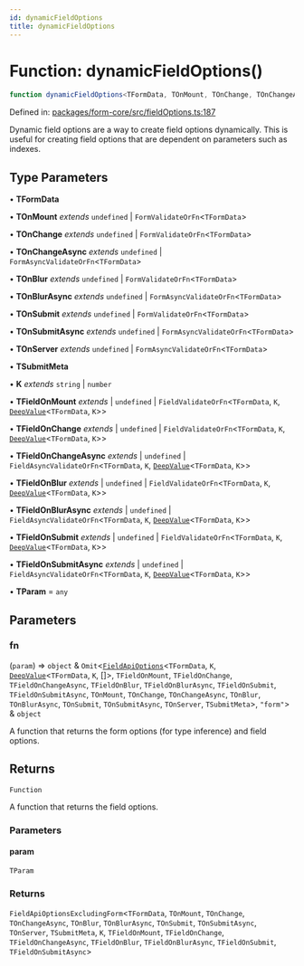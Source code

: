 ```yaml
---
id: dynamicFieldOptions
title: dynamicFieldOptions
---
```


<!-- DO NOT EDIT: this page is autogenerated from the type comments -->

# Function: dynamicFieldOptions()

```ts
function dynamicFieldOptions<TFormData, TOnMount, TOnChange, TOnChangeAsync, TOnBlur, TOnBlurAsync, TOnSubmit, TOnSubmitAsync, TOnServer, TSubmitMeta, K, TFieldOnMount, TFieldOnChange, TFieldOnChangeAsync, TFieldOnBlur, TFieldOnBlurAsync, TFieldOnSubmit, TFieldOnSubmitAsync, TParam>(fn): (param) => FieldApiOptionsExcludingForm<TFormData, TOnMount, TOnChange, TOnChangeAsync, TOnBlur, TOnBlurAsync, TOnSubmit, TOnSubmitAsync, TOnServer, TSubmitMeta, K, TFieldOnMount, TFieldOnChange, TFieldOnChangeAsync, TFieldOnBlur, TFieldOnBlurAsync, TFieldOnSubmit, TFieldOnSubmitAsync>
```

Defined in: [packages/form-core/src/fieldOptions.ts:187](https://github.com/TanStack/form/blob/main/packages/form-core/src/fieldOptions.ts#L187)

Dynamic field options are a way to create field options dynamically.
This is useful for creating field options that are dependent on parameters such as indexes.

## Type Parameters

• **TFormData**

• **TOnMount** *extends* `undefined` \| `FormValidateOrFn`\<`TFormData`\>

• **TOnChange** *extends* `undefined` \| `FormValidateOrFn`\<`TFormData`\>

• **TOnChangeAsync** *extends* `undefined` \| `FormAsyncValidateOrFn`\<`TFormData`\>

• **TOnBlur** *extends* `undefined` \| `FormValidateOrFn`\<`TFormData`\>

• **TOnBlurAsync** *extends* `undefined` \| `FormAsyncValidateOrFn`\<`TFormData`\>

• **TOnSubmit** *extends* `undefined` \| `FormValidateOrFn`\<`TFormData`\>

• **TOnSubmitAsync** *extends* `undefined` \| `FormAsyncValidateOrFn`\<`TFormData`\>

• **TOnServer** *extends* `undefined` \| `FormAsyncValidateOrFn`\<`TFormData`\>

• **TSubmitMeta**

• **K** *extends* `string` \| `number`

• **TFieldOnMount** *extends* 
  \| `undefined`
  \| `FieldValidateOrFn`\<`TFormData`, `K`, [`DeepValue`](../type-aliases/deepvalue.md)\<`TFormData`, `K`\>\>

• **TFieldOnChange** *extends* 
  \| `undefined`
  \| `FieldValidateOrFn`\<`TFormData`, `K`, [`DeepValue`](../type-aliases/deepvalue.md)\<`TFormData`, `K`\>\>

• **TFieldOnChangeAsync** *extends* 
  \| `undefined`
  \| `FieldAsyncValidateOrFn`\<`TFormData`, `K`, [`DeepValue`](../type-aliases/deepvalue.md)\<`TFormData`, `K`\>\>

• **TFieldOnBlur** *extends* 
  \| `undefined`
  \| `FieldValidateOrFn`\<`TFormData`, `K`, [`DeepValue`](../type-aliases/deepvalue.md)\<`TFormData`, `K`\>\>

• **TFieldOnBlurAsync** *extends* 
  \| `undefined`
  \| `FieldAsyncValidateOrFn`\<`TFormData`, `K`, [`DeepValue`](../type-aliases/deepvalue.md)\<`TFormData`, `K`\>\>

• **TFieldOnSubmit** *extends* 
  \| `undefined`
  \| `FieldValidateOrFn`\<`TFormData`, `K`, [`DeepValue`](../type-aliases/deepvalue.md)\<`TFormData`, `K`\>\>

• **TFieldOnSubmitAsync** *extends* 
  \| `undefined`
  \| `FieldAsyncValidateOrFn`\<`TFormData`, `K`, [`DeepValue`](../type-aliases/deepvalue.md)\<`TFormData`, `K`\>\>

• **TParam** = `any`

## Parameters

### fn

(`param`) => `object` & `Omit`\<[`FieldApiOptions`](../interfaces/fieldapioptions.md)\<`TFormData`, `K`, [`DeepValue`](../type-aliases/deepvalue.md)\<`TFormData`, `K`, \[\]\>, `TFieldOnMount`, `TFieldOnChange`, `TFieldOnChangeAsync`, `TFieldOnBlur`, `TFieldOnBlurAsync`, `TFieldOnSubmit`, `TFieldOnSubmitAsync`, `TOnMount`, `TOnChange`, `TOnChangeAsync`, `TOnBlur`, `TOnBlurAsync`, `TOnSubmit`, `TOnSubmitAsync`, `TOnServer`, `TSubmitMeta`\>, `"form"`\> & `object`

A function that returns the form options (for type inference) and field options.

## Returns

`Function`

A function that returns the field options.

### Parameters

#### param

`TParam`

### Returns

`FieldApiOptionsExcludingForm`\<`TFormData`, `TOnMount`, `TOnChange`, `TOnChangeAsync`, `TOnBlur`, `TOnBlurAsync`, `TOnSubmit`, `TOnSubmitAsync`, `TOnServer`, `TSubmitMeta`, `K`, `TFieldOnMount`, `TFieldOnChange`, `TFieldOnChangeAsync`, `TFieldOnBlur`, `TFieldOnBlurAsync`, `TFieldOnSubmit`, `TFieldOnSubmitAsync`\>
